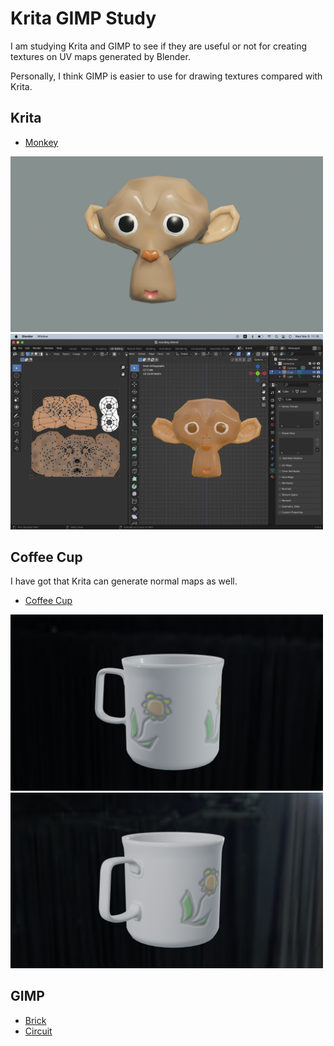 # Krita GIMP Study

I am studying Krita and GIMP to see if they are useful or not for creating textures on UV maps generated by Blender.

Personally, I think GIMP is easier to use for drawing textures compared with Krita.

## Krita

- [Monkey](./krita/monkey)

<img src="./krita/monkey/Suzanne.png" width=500>

<img src="./krita/monkey/ScreenShot.png" width=500>

## Coffee Cup

I have got that Krita can generate normal maps as well.

- [Coffee Cup](./krita/cup)

<img src="./krita/cup/Camera1.png" width=500>

<img src="./krita/cup/Camera2.png" width=500>

## GIMP

- [Brick](./gimp/brick)
- [Circuit](./gimp/circuit)
